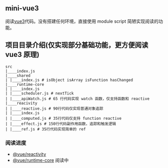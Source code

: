 ## mini-vue3

阅读[vue3](https://github.com/vuejs/vue-next)代码。没有搭建任何环境，直接使用 module script 简陋实现阅读的功能。

## 项目目录介绍(仅实现部分基础功能，更方便阅读 vue3 原理)

```shell
src
|____index.js
|____shared
| |____index.js # isObject isArray isFunction hasChanged
|____runtime-core
| |____index.js
| |____scheduler.js # nextTick
| |____apiWatch.js # 65 行代码实现 watch 函数，仅支持函数和 reactive
|____reacivity
| |____reactive.js # 90行代码仅实现普通对象追踪
| |____index.js
| |____computed.js # 35行代码仅支持 function reactive
| |____effect.js # 150行代码副作用函数，追踪和触发逻辑
| |____ref.js # 35行代码实现简单的 ref
```

### 阅读进度

- [@vue/reactivity](https://github.com/vuejs/vue-next/tree/master/packages/reactivity)
- [@vue/runtime-core](https://github.com/vuejs/vue-next/tree/master/packages/runtime-core) 阅读中
